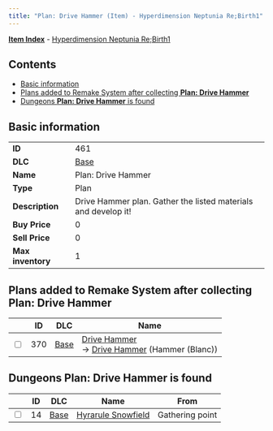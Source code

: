 ```yaml
---
title: "Plan: Drive Hammer (Item) - Hyperdimension Neptunia Re;Birth1"
---
```


[**Item Index**](/neptunia/rb1/item/index.html) - [Hyperdimension Neptunia Re;Birth1](/neptunia/rb1)

## Contents

- [Basic information](#basic-information)
- [Plans added to Remake System after collecting **Plan: Drive Hammer**](#plans-added-to-remake-system-after-collecting-plan-drive-hammer)
- [Dungeons **Plan: Drive Hammer** is found](#dungeons-plan-drive-hammer-is-found)

## Basic information

|   |   |
| -- | -- |
| **ID** | 461 |
| **DLC** | [Base](/neptunia/rb1/dlc/1-base.html) |
| **Name** | Plan: Drive Hammer |
| **Type** | Plan |
| **Description** | Drive Hammer plan. Gather the listed materials and develop it! |
| **Buy Price** | 0 |
| **Sell Price** | 0 |
| **Max inventory** | 1 |


## Plans added to Remake System after collecting **Plan: Drive Hammer**

|    | ID | DLC | Name |
| -- | -- | --- | ---- |
| <input type="checkbox" id="rb1-remake-1-370" class="trackbox" /> | 370 | [Base](/neptunia/rb1/dlc/1-base.html) | [Drive Hammer](/neptunia/rb1/remake/1-370-drive-hammer.html)<br /> → [Drive Hammer](/neptunia/rb1/item/1-2086-drive-hammer.html) (Hammer (Blanc)) |


## Dungeons **Plan: Drive Hammer** is found

|    | ID | DLC | Name | From |
| -- | -- | --- | ---- | ---- |
| <input type="checkbox" id="rb1-dungeon-1-14" class="trackbox" /> | 14 | [Base](/neptunia/rb1/dlc/1-base.html) | [Hyrarule Snowfield](/neptunia/rb1/dungeon/1-14-hyrarule-snowfield.html) | Gathering point |
